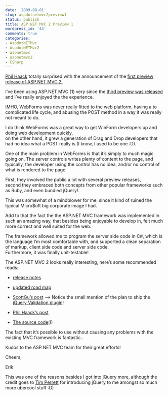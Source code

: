 ```yaml
---
date: '2009-08-01'
slug: aspdotnetmvc2preview1
status: publish
title: ASP.NET MVC 2 Preview 1
wordpress_id: '43'
comments: true
categories:
- AspdotNETMvc
- AspdotNETMvc2
- aspnetmvc
- aspnetmvc2
- CSharp
---
```


[Phil Haack](http://haacked.com/) totally surprised with the announcement of the [first preview release of ASP.NET MVC 2.](http://haacked.com/archive/2009/07/30/asp.net-mvc-released.aspx)


I’ve been using ASP.NET MVC (1) very since the [third preview was released](http://weblogs.asp.net/scottgu/archive/2008/05/27/asp-net-mvc-preview-3-release.aspx) and I’ve really enjoyed the the experience.

IMHO, WebForms was never really fitted to the web platform, having a to complicated life cycle, and abusing the POST method in a way it was really not meant to do.

I do think WebForms was a great way to get WinForm developers up and doing web development quickly,      
on the other hand, it grew a generation of Drag and Drop developers that had no idea what a POST really is (I know, I used to be one :D).

One of the main problem in WebForms is that it’s simply to much magic going on. The server controls writes plenty of content to the page, and typically, the developer using the control has no idea, and/or no control of what is rendered to the page.

 
First, they involved the public a lot with several preview releases,       
second they embraced both concepts from other popular frameworks such as Ruby, and even bundled jQuery!.

This was somewhat of a mindblower for me, since it kind of ruined the typical Micro$oft big corporate image I had.

Add to that the fact the the ASP.NET MVC framework was implemented in such an amazing way, that besides being enjoyable to develop in, felt much more correct and well suited for the web.

The framework allowed me to program the server side code in C#, which is the language I’m most comfortable with, and supported a clean separation of markup, client side code and server side code.      
Furthermore, it was finally unit-testable!

The ASP.NET MVC 2 looks really interesting, here’s some recommended reads:

  * [release notes](http://go.microsoft.com/fwlink/?LinkID=154411)
   
  * [updated road map](http://aspnet.codeplex.com/Wiki/View.aspx?title=Road%20Map&referringTitle=Home)
   
  * [ScottGu’s post](http://weblogs.asp.net/scottgu/archive/2009/07/31/asp-net-mvc-v2-preview-1-released.aspx) –> Notice the small mention of the plan to ship the [jQuery Validation plugin](http://docs.jquery.com/Plugins/Validation)! 
   
  * [Phil Haack’s post](http://haacked.com/archive/2009/07/30/asp.net-mvc-released.aspx)
   
  * [The source code](http://aspnet.codeplex.com/Release/ProjectReleases.aspx?ReleaseId=30886)(!) 
 

The fact that it’s possible to use without causing any problems with the existing MVC framework is fantastic..

Kudos to the ASP.NET MVC team for their great efforts! 

Cheers,

Erik

This was one of the reasons besides I got into jQuery more, although the credit goes to [Tim Perrett](http://blog.getintheloop.eu/) for introducing jQuery to me amongst so much more ubercool stuff :D)
